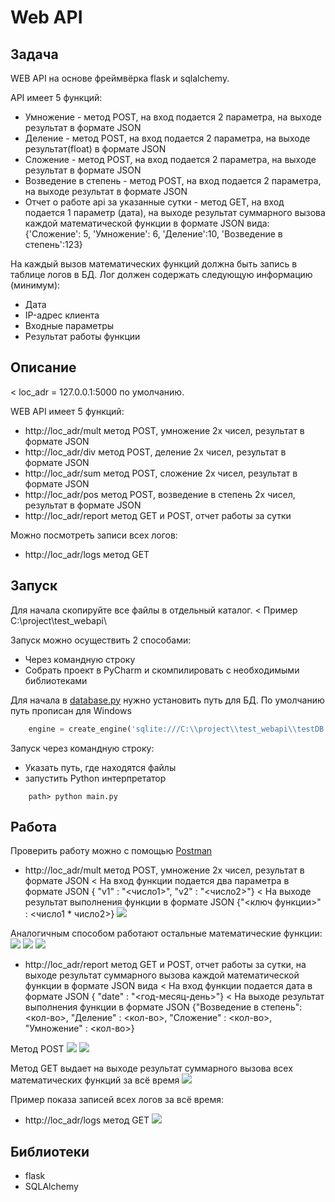 # Web API

## Задача

WEB API на основе фреймвёрка flask и sqlalchemy.
 
API имеет 5 функций:
- Умножение - метод POST, на вход подается 2 параметра, на выходе результат в формате JSON
- Деление - метод POST, на вход подается 2 параметра, на выходе результат(float) в формате JSON
- Сложение - метод POST, на вход подается 2 параметра, на выходе результат в формате JSON
- Возведение в степень - метод POST, на вход подается 2 параметра, на выходе результат в формате JSON
- Отчет о работе api за указанные сутки - метод GET, на вход подается 1 параметр (дата), на выходе результат суммарного вызова каждой математической функции в формате JSON вида:
    {'Сложение': 5, 'Умножение': 6, 'Деление':10, 'Возведение в степень':123}
 
На каждый вызов математических функций должна быть запись в таблице логов в БД.
Лог должен содержать следующую информацию (минимум):
- Дата
- IP-адрес клиента
- Входные параметры
- Результат работы функции

## Описание 

< loc_adr = 127.0.0.1:5000 по умолчанию.

WEB API имеет 5 функций:
- http://loc_adr/mult метод POST, умножение 2х чисел, результат в формате JSON
- http://loc_adr/div метод POST, деление 2х чисел, результат в формате JSON
- http://loc_adr/sum метод POST, сложение 2х чисел, результат в формате JSON
- http://loc_adr/pos метод POST, возведение в степень 2х чисел, результат в формате JSON
- http://loc_adr/report метод GET и POST, отчет работы за сутки

Можно посмотреть записи всех логов:
- http://loc_adr/logs метод GET


## Запуск

Для начала скопируйте все файлы в отдельный каталог. 
 < Пример C:\project\test_webapi\ 

Запуск можно осуществить 2 способами: 
- Через командную строку
- Собрать проект в PyCharm и скомпилировать с необходимыми библиотеками

Для начала в [database.py](https://github.com/rcv911/web-api-test/blob/master/database.py) нужно установить путь для БД.
По умолчанию путь прописан для Windows 
```python
	engine = create_engine('sqlite:///C:\\project\\test_webapi\\testDB.db', convert_unicode=True)
```

Запуск через командную строку:
- Указать путь, где находятся файлы 
- запустить Python интерпретатор
```
	path> python main.py
```

## Работа

Проверить работу можно с помощью [Postman](https://www.getpostman.com/)

- http://loc_adr/mult метод POST, умножение 2х чисел, результат в формате JSON
< На вход функции подается два параметра в формате JSON { "v1" : "<число1>", "v2" : "<число2>"}
< На выходе результат выполнения функции в формате JSON {"<ключ функции>" : <число1 * число2>} 
![](images/mult.jpg)

Аналогичным способом работают остальные математические функции:
![](images/div.jpg)
![](images/sum.jpg)
![](images/pos.jpg)


- http://loc_adr/report метод GET и POST, отчет работы за сутки, на выходе результат суммарного вызова каждой математической функции в формате JSON вида
< На вход функции подается дата в формате JSON { "date" : "<год-месяц-день>"}
< На выходе результат выполнения функции в формате JSON {"Возведение в степень": <кол-во>, "Деление" : <кол-во>, "Сложение" : <кол-во>, "Умножение" : <кол-во>} 

Метод POST
![](images/report_post.jpg)
![](images/report_post2.jpg)

Метод GET выдает на выходе результат суммарного вызова всех математических функций за всё время 
![](images/report_get.jpg)

Пример показа записей всех логов за всё время:
- http://loc_adr/logs метод GET
![](images/logs.jpg)

## Библиотеки

- flask
- SQLAlchemy



